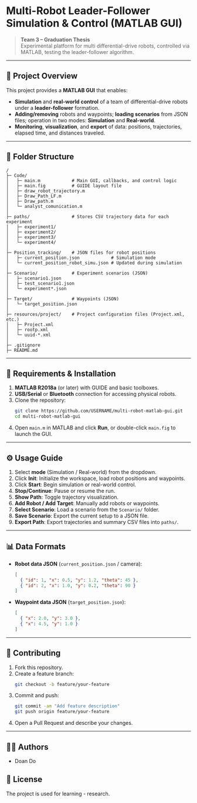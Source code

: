 # Multi-Robot Leader-Follower Simulation & Control (MATLAB GUI)

> **Team 3 – Graduation Thesis**  
> Experimental platform for multi differential-drive robots, controlled via MATLAB, testing the leader-follower algorithm.

---

## 🚀 Project Overview
This project provides a **MATLAB GUI** that enables:
- **Simulation** and **real-world control** of a team of differential-drive robots under a **leader-follower** formation.
- **Adding/removing** robots and waypoints; **loading scenarios** from JSON files; operation in two modes: **Simulation** and **Real-world**.
- **Monitoring**, **visualization**, and **export** of data: positions, trajectories, elapsed time, and distances traveled.

---

## 📂 Folder Structure

```
/
├─ Code/  
│   ├─ main.m            # Main GUI, callbacks, and control logic  
│   ├─ main.fig          # GUIDE layout file  
│   ├─ draw_robot_trajectory.m  
│   ├─ Draw_Path_LF.m    
│   ├─ Draw_path.m       
│   └─ analyst_comunication.m  
│
├─ paths/                # Stores CSV trajectory data for each experiment  
│   ├─ experiment1/  
│   ├─ experiment2/  
│   ├─ experiment3/  
│   └─ experiment4/  
│
├─ Position_tracking/    # JSON files for robot positions  
│   ├─ current_position.json            # Simulation mode  
│   └─ current_position_robot_simu.json # Updated during simulation  
│
├─ Scenario/             # Experiment scenarios (JSON)  
│   ├─ scenario1.json  
│   ├─ test_scenario1.json  
│   └─ experiment*.json  
│
├─ Target/               # Waypoints (JSON)  
│   └─ target_position.json  
│
├─ resources/project/    # Project configuration files (Project.xml, etc.)  
│   ├─ Project.xml  
│   ├─ rootp.xml  
│   └─ uuid-*.xml  
│
├─ .gitignore  
├─ README.md  

```

---

## 🔧 Requirements & Installation

1. **MATLAB R2018a** (or later) with GUIDE and basic toolboxes.
2. **USB/Serial** or **Bluetooth** connection for accessing physical robots.
3. Clone the repository:
   ```bash
   git clone https://github.com/USERNAME/multi-robot-matlab-gui.git
   cd multi-robot-matlab-gui
   ```
4. Open `main.m` in MATLAB and click **Run**, or double-click `main.fig` to launch the GUI.

---

## ⚙️ Usage Guide

1. Select **mode** (Simulation / Real-world) from the dropdown.
2. Click **Init**: Initialize the workspace, load robot positions and waypoints.
3. Click **Start**: Begin simulation or real-world control.
4. **Stop/Continue**: Pause or resume the run.
5. **Show Path**: Toggle trajectory visualization.
6. **Add Robot / Add Target**: Manually add robots or waypoints.
7. **Select Scenario**: Load a scenario from the `Scenario/` folder.
8. **Save Scenario**: Export the current setup to a JSON file.
9. **Export Path**: Export trajectories and summary CSV files into `paths/`.

---

## 📊 Data Formats

- **Robot data JSON** (`current_position.json` / camera):
  ```json
  [
    { "id": 1, "x": 0.5, "y": 1.2, "theta": 45 },
    { "id": 2, "x": 1.0, "y": 0.2, "theta": 90 }
  ]
  ```
- **Waypoint data JSON** (`target_position.json`):
  ```json
  [
    { "x": 2.0, "y": 3.0 },
    { "x": 4.5, "y": 1.0 }
  ]
  ```

---

## 🤝 Contributing
1. Fork this repository.  
2. Create a feature branch:
   ```bash
   git checkout -b feature/your-feature
   ```
3. Commit and push:
   ```bash
   git commit -am "Add feature description"
   git push origin feature/your-feature
   ```
4. Open a Pull Request and describe your changes.

---

## 👨‍💻 Authors
- Doan Do

## 📝 License
The project is used for learning - research.